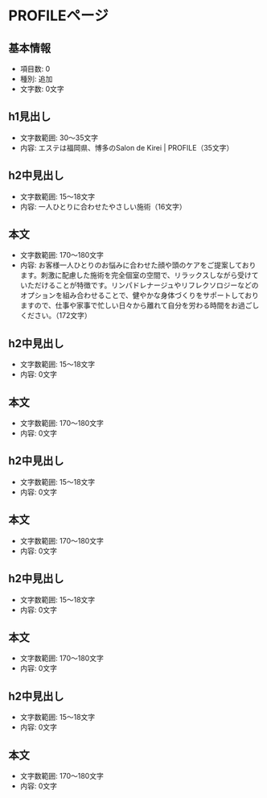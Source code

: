 # PROFILEページ

## 基本情報
- 項目数: 0
- 種別: 追加
- 文字数: 0文字

## h1見出し
- 文字数範囲: 30～35文字
- 内容: エステは福岡県、博多のSalon de Kirei | PROFILE（35文字）

## h2中見出し
- 文字数範囲: 15～18文字
- 内容: 一人ひとりに合わせたやさしい施術（16文字）

## 本文
- 文字数範囲: 170～180文字
- 内容: お客様一人ひとりのお悩みに合わせた顔や頭のケアをご提案しております。刺激に配慮した施術を完全個室の空間で、リラックスしながら受けていただけることが特徴です。リンパドレナージュやリフレクソロジーなどのオプションを組み合わせることで、健やかな身体づくりをサポートしておりますので、仕事や家事で忙しい日々から離れて自分を労わる時間をお過ごしください。（172文字）

## h2中見出し
- 文字数範囲: 15～18文字
- 内容: 0文字

## 本文
- 文字数範囲: 170～180文字
- 内容: 0文字

## h2中見出し
- 文字数範囲: 15～18文字
- 内容: 0文字

## 本文
- 文字数範囲: 170～180文字
- 内容: 0文字

## h2中見出し
- 文字数範囲: 15～18文字
- 内容: 0文字

## 本文
- 文字数範囲: 170～180文字
- 内容: 0文字

## h2中見出し
- 文字数範囲: 15～18文字
- 内容: 0文字

## 本文
- 文字数範囲: 170～180文字
- 内容: 0文字
